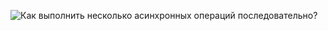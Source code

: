 ![Как выполнить несколько асинхронных операций последовательно?](https://youtu.be/t0sdlbA6yA8?t=599)

